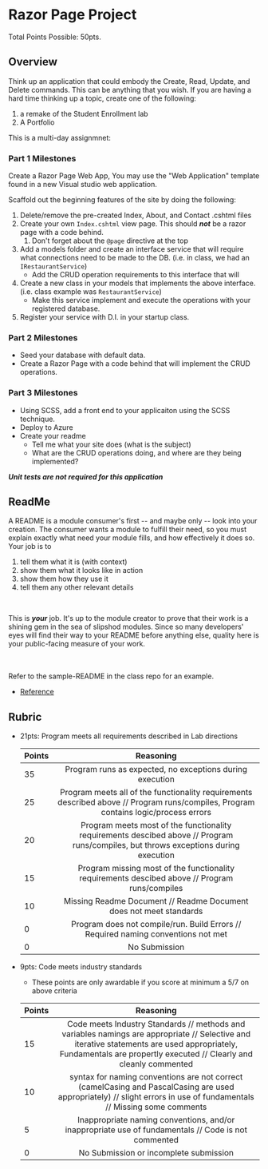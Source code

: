 # Razor Page Project

Total Points Possible: 50pts. 

## Overview
Think up an application that could embody the Create, Read, Update, and Delete commands.
This can be anything that you wish. If you are having a hard time thinking up a topic, create one of the following:
1. a remake of the Student Enrollment lab
2. A Portfolio

This is a multi-day assignmnet:

### Part 1 Milestones

Create a Razor Page Web App, You may use the "Web Application" template found in a new Visual studio web application. 

Scaffold out the beginning features of the site by doing the following:
1. Delete/remove the pre-created Index, About, and Contact .cshtml files
1. Create your own `Index.cshtml` view page. This should ***not*** be a razor page with a code behind. 
	1. Don't forget about the `@page` directive at the top
1. Add a models folder and create an interface service that will require what connections need to be made to the DB. (i.e. in class, we had an `IRestaurantService`)
	- Add the CRUD operation requirements to this interface that will 
1. Create a new class in your models that implements the above interface. (i.e. class example was `RestaurantService`)
	- Make this service implement and execute the operations with your registered database. 
1. Register your service with D.I. in your startup class. 


### Part 2 Milestones
- Seed your database with default data. 
- Create a Razor Page with a code behind that will implement the CRUD operations. 

### Part 3 Milestones
- Using SCSS, add a front end to your applicaiton using the SCSS technique. 
- Deploy to Azure
- Create your readme
	- Tell me what your site does (what is the subject)
	- What are the CRUD operations doing, and where are they being implemented?

***Unit tests are not required for this application***


## ReadMe
A README is a module consumer's first -- and maybe only -- look into your creation. The consumer wants a module to fulfill their need, so you must explain exactly what need your module fills, and how effectively it does so.
<br />
Your job is to

1. tell them what it is (with context)
2. show them what it looks like in action
3. show them how they use it
4. tell them any other relevant details
<br />

This is ***your*** job. It's up to the module creator to prove that their work is a shining gem in the sea of slipshod modules. Since so many developers' eyes will find their way to your README before anything else, quality here is your public-facing measure of your work.

<br /> <br /> Refer to the sample-README in the class repo for an example. 
- [Reference](https://github.com/noffle/art-of-readme)

## Rubric
- 21pts: Program meets all requirements described in Lab directions

	Points  | Reasoning | 
	 ------------ | :-----------: | 
	35       | Program runs as expected, no exceptions during execution |
	25       | Program meets all of the functionality requirements described above // Program runs/compiles, Program contains logic/process errors|
	20       | Program meets most of the functionality requirements descibed above // Program runs/compiles, but throws exceptions during execution |
	15       | Program missing most of the functionality requirements descibed above // Program runs/compiles |
	10       | Missing Readme Document // Readme Document does not meet standards |
	0       | Program does not compile/run. Build Errors // Required naming conventions not met |
	0       | No Submission |

- 9pts: Code meets industry standards
	- These points are only awardable if you score at minimum a 5/7 on above criteria

	Points  | Reasoning | 
	 ------------ | :-----------: | 
	15      | Code meets Industry Standards // methods and variables namings are appropriate // Selective and iterative statements are used appropriately, Fundamentals are propertly executed // Clearly and cleanly commented |
	10       | syntax for naming conventions are not correct (camelCasing and PascalCasing are used appropriately) // slight errors in use of fundamentals // Missing some comments |
	5       | Inappropriate naming conventions, and/or inappropriate use of fundamentals // Code is not commented  |
	0       | No Submission or incomplete submission |

